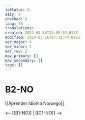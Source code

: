 ```yaml
---
iaStatus: 0
a11y: 0
checked: 0
lang: ES
translations: 
created: 2024-03-14T22:05:59.833Z
modified: 2024-03-16T07:32:44.092Z
ver_major: 0
ver_minor: 1
ver_rev: 2
nav_primary: []
nav_secondary: []
tags: []
---
```

# B2-NO

[[Aprender Idioma Noruego]]

<-- [[B1-NO]] | [[C1-NO]] -->